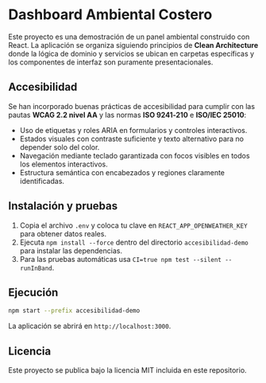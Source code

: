 # Dashboard Ambiental Costero

Este proyecto es una demostración de un panel ambiental construido con React. La aplicación se organiza siguiendo principios de **Clean Architecture** donde la lógica de dominio y servicios se ubican en carpetas específicas y los componentes de interfaz son puramente presentacionales.

## Accesibilidad

Se han incorporado buenas prácticas de accesibilidad para cumplir con las pautas **WCAG 2.2 nivel AA** y las normas **ISO 9241‑210** e **ISO/IEC 25010**:

- Uso de etiquetas y roles ARIA en formularios y controles interactivos.
- Estados visuales con contraste suficiente y texto alternativo para no depender solo del color.
- Navegación mediante teclado garantizada con focos visibles en todos los elementos interactivos.
- Estructura semántica con encabezados y regiones claramente identificadas.

## Instalación y pruebas

1. Copia el archivo `.env` y coloca tu clave en `REACT_APP_OPENWEATHER_KEY` para obtener datos reales.
2. Ejecuta `npm install --force` dentro del directorio `accesibilidad-demo` para instalar las dependencias.
3. Para las pruebas automáticas usa `CI=true npm test --silent --runInBand`.

## Ejecución

```bash
npm start --prefix accesibilidad-demo
```

La aplicación se abrirá en `http://localhost:3000`.

## Licencia

Este proyecto se publica bajo la licencia MIT incluida en este repositorio.

